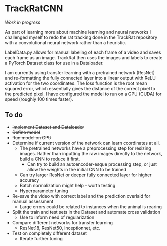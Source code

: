 # TrackRatCNN 

*Work in progress*
 
As part of learning more about machine learning and neural networks I challenged myself to redo the rat tracking done in the TrackRat repository with a convolutional neural network rather than a heuristic. 

LabelData.py allows for manual labeling of each frame of a video and saves each frame as an image. TrackRat then uses the images and labels to create a PyTorch Dataset class for use in a Dataloader. 

I am currently using transfer learning with a pretrained network (ResNet) and re-formatting the fully connected layer into a linear output with ReLU activation for the two coordinates. The loss function is the root mean squared error, which essentially gives the distance of the correct pixel to the predicted pixel. I have configured the model to run on a GPU (CUDA) for speed (roughly 100 times faster).

## To do
- ~~Implement Dataset and Dataloader~~
- ~~Define model~~
- ~~Run model on GPU~~
- Determine if current version of the network can learn coordinates at all. 
  - The pretrained networks have a preprocessing step for resizing images. Rather than inputting the raw images directly to the network, build a CNN to reduce it first. 
    - Can try to build an autoencoder-esque processing step, or just allow the weights in the initial CNN to be trained
  - Can try larger ResNet or deeper fully connected layer for higher accuracy
  - Batch normalization might help - worth testing
  - Hyperparameter tuning
- Re-save the video with correct label and the prediction overlaid for manual assessment
  - Large errors could be related to instances when the animal is rearing
- Split the train and test sets in the Dataset and automate cross validation
  - Use to inform need of regularization
- Compare different networks for transfer learning
  - ResNet18, ResNet50, Inceptionnet, etc.
- Test on completely different dataset
  - Iterate further tuning

